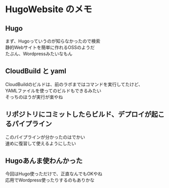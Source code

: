 # HugoWebsite のメモ

## Hugo
まず、Hugoっていうのが知らなかったので検索  
静的Webサイトを簡単に作れるOSSのようだ  
たぶん、Wordpressみたいなもん

## CloudBuild と yaml
CloudBuildのビルドは、前のラボまではコマンドを実行してたけど、  
YAMLファイルを使ってのビルドもできるみたい  
そっちのほうが実行が楽やね

## リポジトリにコミットしたらビルド、デプロイが起こるパイプライン
このパイプラインが分かったのはでかい  
速めに復習して使えるようにしたい

## Hugoあんま使わんかった
今回はHugo使っただけで、正直なんでもOKやね  
応用でWordpress使ったりするのもありかな